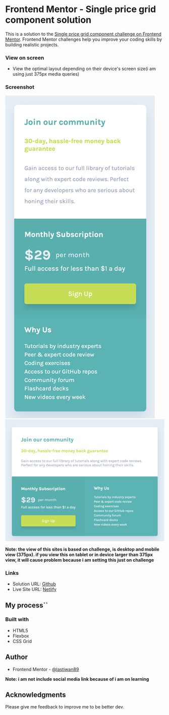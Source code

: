 # Frontend Mentor - Single price grid component solution

This is a solution to the [Single price grid component challenge on Frontend Mentor](https://www.frontendmentor.io/challenges/single-price-grid-component-5ce41129d0ff452fec5abbbc). Frontend Mentor challenges help you improve your coding skills by building realistic projects.

### View on screen

- View the optimal layout depending on their device's screen size(i am using just 375px media queries)

### Screenshot

![mobile view on 375px screen](./images/mobile%20375px.png)
![desktop view on 1440px screen](./images/desktop%201440px.png)

**Note: the view of this sites is based on challenge, is desktop and mobile view (375px). if you view this on tablet or in device larger than 375px view, it will cause problem because i am setting this just on challenge**

### Links

- Solution URL: [Github](https://github.com/lastiwan89/fem-single-price-grid)
- Live Site URL: [Netlify](https://64ca3650d6bea10b4811f4e5--playful-rolypoly-f00ab8.netlify.app/)

## My process``

### Built with

- HTML5
- Flexbox
- CSS Grid

## Author

- Frontend Mentor - [@lastiwan89](https://www.frontendmentor.io/profile/lastiwan89)

**Note: i am not include social media link because of i am on learning**

## Acknowledgments

Please give me feedback to improve me to be better dev.

